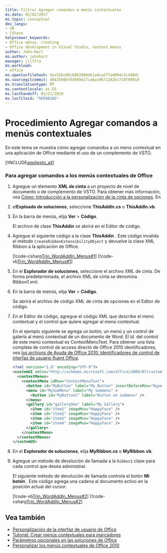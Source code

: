 ```yaml
---
title: Filtrar Agregar comandos a menús contextuales
ms.date: 02/02/2017
ms.topic: conceptual
dev_langs:
- VB
- CSharp
helpviewer_keywords:
- Office menus, creating
- Office development in Visual Studio, context menus
author: John-Hart
ms.author: johnhart
manager: jillfra
ms.workload:
- office
ms.openlocfilehash: dac53bc06cb06200dd61adca27fa4894c3c4d8dc
ms.sourcegitcommit: d0425b6b7d4b99e17ca6ac0671282bc718f80910
ms.translationtype: MT
ms.contentlocale: es-ES
ms.lasthandoff: 02/21/2019
ms.locfileid: "56598185"
---
```

# <a name="how-to-add-commands-to-shortcut-menus"></a>Procedimiento Agregar comandos a menús contextuales
  En este tema se muestra cómo agregar comandos a un menú contextual en una aplicación de Office mediante el uso de un complemento de VSTO.

 [!INCLUDE[appliesto_all](../vsto/includes/appliesto-all-md.md)]

### <a name="to-add-commands-to-shortcut-menus-in-office"></a>Para agregar comandos a los menús contextuales de Office

1.  Agregue un elemento **XML de cinta** a un proyecto de nivel de documento o de complemento de VSTO. Para obtener más información, vea [Cómo: Introducción a la personalización de la cinta de opciones](../vsto/how-to-get-started-customizing-the-ribbon.md). En

2.  el**Exploado de soluciones**, seleccione **ThisAddIn.cs** o **ThisAddIn.vb**.

3.  En la barra de menús, elija **Ver** > **Código**.

     El archivo de clase **ThisAddin** se abrirá en el Editor de código.

4.  Agregue el siguiente código a la clase **ThisAddin** . Este código invalida el método `CreateRibbonExtensibilityObject` y devuelve la clase XML Ribbon a la aplicación de Office.

     [!code-csharp[Trin_WordAddIn_Menus#1](../vsto/codesnippet/CSharp/trin_wordaddin_menus.cs/thisaddin.cs#1)]
     [!code-vb[Trin_WordAddIn_Menus#1](../vsto/codesnippet/VisualBasic/trin_wordaddin_menus.vb/thisaddin.vb#1)]

5.  En el **Explorador de soluciones**, seleccione el archivo XML de cinta. De forma predeterminada, el archivo XML de cinta se denomina *Ribbon1.xml*.

6.  En la barra de menús, elija **Ver** > **Código**.

     Se abrirá el archivo de código XML de cinta de opciones en el Editor de código.

7.  En el Editor de código, agregue el código XML que describe el menú contextual y el control que quiere agregar al menú contextual.

     En el ejemplo siguiente se agrega un botón, un menú y un control de galería al menú contextual de un documento de Word. El id. del control de este menú contextual es ContextMenuText. Para obtener una lista completa de control de acceso directo de Office 2010 identificadores, vea [los archivos de Ayuda de Office 2010: Identificadores de control de interfaz de usuario fluent Office](http://go.microsoft.com/fwlink/?LinkID=181052).

    ```xml
    <?xml version="1.0" encoding="UTF-8"?>
    <customUI xmlns="http://schemas.microsoft.com/office/2009/07/customui">
      <contextMenus>
        <contextMenu idMso="ContextMenuText">
          <button id="MyButton" label="My Button" insertBeforeMso="HyperlinkInsert" onAction="GetButtonID" />
          <menu id="MySubMenu" label="My Submenu" >
            <button id="MyButton2" label="Button on submenu" />
          </menu>
          <gallery id="galleryOne" label="My Gallery">
            <item id="item1" imageMso="HappyFace" />
            <item id="item2" imageMso="HappyFace" />
            <item id="item3" imageMso="HappyFace" />
            <item id="item4" imageMso="HappyFace" />
          </gallery>
        </contextMenu>
      </contextMenus>
    </customUI>
    ```

8.  En el **Explorador de soluciones**, elija **MyRibbon.cs** o **MyRibbon.vb**.

9. Agregue un método de devolución de llamada a la `Ribbon1` clase para cada control que desea administrar.

     El siguiente método de devolución de llamada controla el botón **Mi botón** . Este código agrega una cadena al documento activo en la posición actual del cursor.

     [!code-vb[Trin_WordAddIn_Menus#2](../vsto/codesnippet/VisualBasic/trin_wordaddin_menus.vb/ribbon1.vb#2)]
     [!code-csharp[Trin_WordAddIn_Menus#2](../vsto/codesnippet/CSharp/trin_wordaddin_menus.cs/ribbon1.cs#2)]

## <a name="see-also"></a>Vea también
- [Personalización de la interfaz de usuario de Office](../vsto/office-ui-customization.md)
- [Tutorial: Crear menús contextuales para marcadores](../vsto/walkthrough-creating-shortcut-menus-for-bookmarks.md)
- [Parámetros opcionales en las soluciones de Office](../vsto/optional-parameters-in-office-solutions.md)
- [Personalizar los menús contextuales de Office 2010](http://go.microsoft.com/fwlink/?LinkId=182186)
